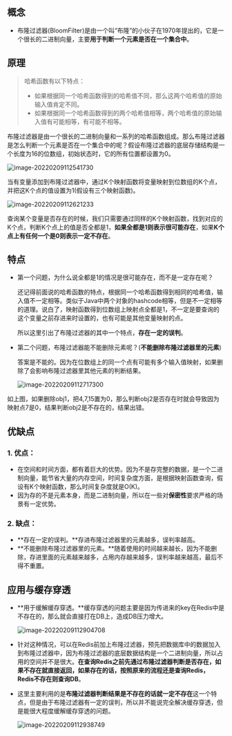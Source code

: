 ## 概念

- 布隆过滤器(BloomFilter)是由一个叫“布隆”的小伙子在1970年提出的，它是一个很长的二进制向量，主要**用于判断一个元素是否在一个集合中**。

## 原理

> 哈希函数有以下特点：
>
> - 如果根据同一个哈希函数得到的哈希值不同，那么这两个哈希值的原始输入值肯定不同。
> - 如果根据同一个哈希函数得到的两个哈希值相等，两个哈希值的原始输入值有可能相等，有可能不相等。

​		布隆过滤器是由一个很长的二进制向量和一系列的哈希函数组成。那么布隆过滤器是怎么判断一个元素是否在一个集合中的呢？假设布隆过滤器的底层存储结构是一个长度为16的位数组，初始状态时，它的所有位置都设置为0。

![image-20220209112541730](https://raw.githubusercontent.com/hellolib/pictures/main/Typora/pic-00-gitee/image-20220209112541730.png)

​		当有变量添加到布隆过滤器中，通过K个映射函数将变量映射到位数组的K个点，并把这K个点的值设置为1(假设有三个映射函数)。

![image-20220209112621233](https://raw.githubusercontent.com/hellolib/pictures/main/Typora/pic-00-gitee/image-20220209112621233.png)

​		查询某个变量是否存在的时候，我们只需要通过同样的K个映射函数，找到对应的K个点，判断K个点上的值是否全都是1，**如果全都是1则表示很可能存在**，如果**K个点上有任何一个是0则表示一定不存在**。

## 特点

- 第一个问题，为什么说全都是1的情况是很可能存在，而不是一定存在呢？

  还记得前面说的哈希函数的特点，根据同一个哈希函数得到相同的哈希值，输入值不一定相等。类似于Java中两个对象的hashcode相等，但是不一定相等的道理。说白了，映射函数得到位数组上映射点全都是1，不一定是要查询的这个变量之前存进来时设置的，也有可能是其他变量映射的点。

  所以这里引出了布隆过滤器的其中一个特点，**存在一定的误判**。

- 第二个问题，布隆过滤器能不能删除元素呢？(**不能删除布隆过滤器里的元素**)

  答案是不能的。因为在位数组上的同一个点有可能有多个输入值映射，如果删除了会影响布隆过滤器里其他元素的判断结果。

  ![image-20220209112717300](https://raw.githubusercontent.com/hellolib/pictures/main/Typora/pic-00-gitee/image-20220209112717300.png)

​		如上图，如果删除obj1，把4,7,15置为0，那么判断obj2是否存在时就会导致因为映射点7是0，结果判断obj2是不存在的，结果出错。

## 优缺点

### **1. 优点：**

- 在空间和时间方面，都有着巨大的优势。因为不是存完整的数据，是一个二进制向量，能节省大量的内存空间，时间复杂度方面，是根据映射函数查询，假设有K个映射函数，那么时间复杂度就是O(K)。
- 因为存的不是元素本身，而是二进制向量，所以在一些对**保密性**要求严格的场景有一定优势。

### **2. 缺点：**

- **存在一定的误判。**存进布隆过滤器里的元素越多，误判率越高。
- **不能删除布隆过滤器里的元素。**随着使用的时间越来越长，因为不能删除，存进里面的元素越来越多，占用内存越来越多，误判率越来越高，最后不得不重置。

## 应用与缓存穿透

- **用于缓解缓存穿透。**缓存穿透的问题主要是因为传进来的key在Redis中是不存在的，那么就会直接打在DB上，造成DB压力增大。

  ![image-20220209112904708](https://raw.githubusercontent.com/hellolib/pictures/main/Typora/pic-00-gitee/image-20220209112904708.png)

- 针对这种情况，可以在Redis前加上布隆过滤器，预先把数据库中的数据加入到布隆过滤器中，因为布隆过滤器的底层数据结构是一个二进制向量，所以占用的空间并不是很大。**在查询Redis之前先通过布隆过滤器判断是否存在，如果不存在就直接返回，如果存在的话，按照原来的流程还是查询Redis，Redis不存在则查询DB**。

- 这里主要利用的是**布隆过滤器判断结果是不存在的话就一定不存在**这一个特点，但是由于布隆过滤器有一定的误判，所以并不能说完全解决缓存穿透，但是能很大程度缓解缓存穿透的问题。

  ![image-20220209112938749](https://raw.githubusercontent.com/hellolib/pictures/main/Typora/pic-00-gitee/image-20220209112938749.png)
